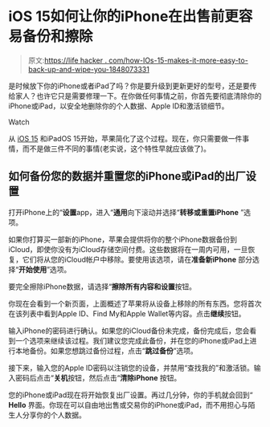 # iOS 15如何让你的iPhone在出售前更容易备份和擦除

> 原文:[https://life hacker . com/how-IOs-15-makes-it-more-easy-to-back-up-and-wipe-you-1848073331](https://lifehacker.com/how-ios-15-makes-it-much-easier-to-back-up-and-wipe-you-1848073331)

是时候放下你的iPhone或者iPad了吗？你是要升级到更新更好的型号，还是要传给家人？也许它只是需要修理一下。在你做任何事情之前，你首先要彻底清除你的iPhone或iPad，以安全地删除你的个人数据、Apple ID和激活锁细节。

Watch

从 [iOS 15](https://lifehacker.com/36-of-the-best-new-ios-15-features-for-iphone-1847674175) 和iPadOS 15开始，苹果简化了这个过程。现在，你只需要做一件事情，而不是做三件不同的事情(老实说，这个特性早就应该做了)。

## 如何备份您的数据并重置您的iPhone或iPad的出厂设置

打开iPhone上的“**设置**app，进入“**通用**向下滚动并选择“**转移或重置iPhone** ”选项。

如果你打算买一部新的iPhone，苹果会提供将你的整个iPhone数据备份到iCloud，即使你没有为iCloud存储空间付费。这些数据将在一周内可用，一旦恢复，它们将从您的iCloud帐户中移除。要使用该选项，请在**准备新iPhone** 部分选择“**开始使用**”选项。

要完全擦除iPhone数据，请选择“**擦除所有内容和设置**按钮。

你现在会看到一个新页面，上面概述了苹果将从设备上移除的所有东西。您将首次在该列表中看到Apple ID、Find My和Apple Wallet等内容。点击**继续**按钮。

输入iPhone的密码进行确认。如果您的iCloud备份未完成，备份完成后，您会看到一个选项来继续该过程。我们建议您完成此备份，并在您的iPhone或iPad上进行本地备份。如果您想跳过备份过程，点击“**跳过备份**”选项。

接下来，输入您的Apple ID密码以注销您的设备，并禁用“查找我的”和激活锁。输入密码后点击“**关机**按钮，然后点击“**清除iPhone** 按钮。

您的iPhone或iPad现在将开始恢复出厂设置。再过几分钟，你的手机就会回到“ **Hello** 界面。你现在可以自由地出售或交易你的iPhone或iPad，而不用担心与陌生人分享你的个人数据。